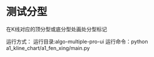 # 测试分型
在K线对应的顶分型或底分型处画处分型标记

运行方式：
运行目录:algo-multiple-pro-ui
运行命令：python a1_kline_chart/a1_fen_xing/main.py